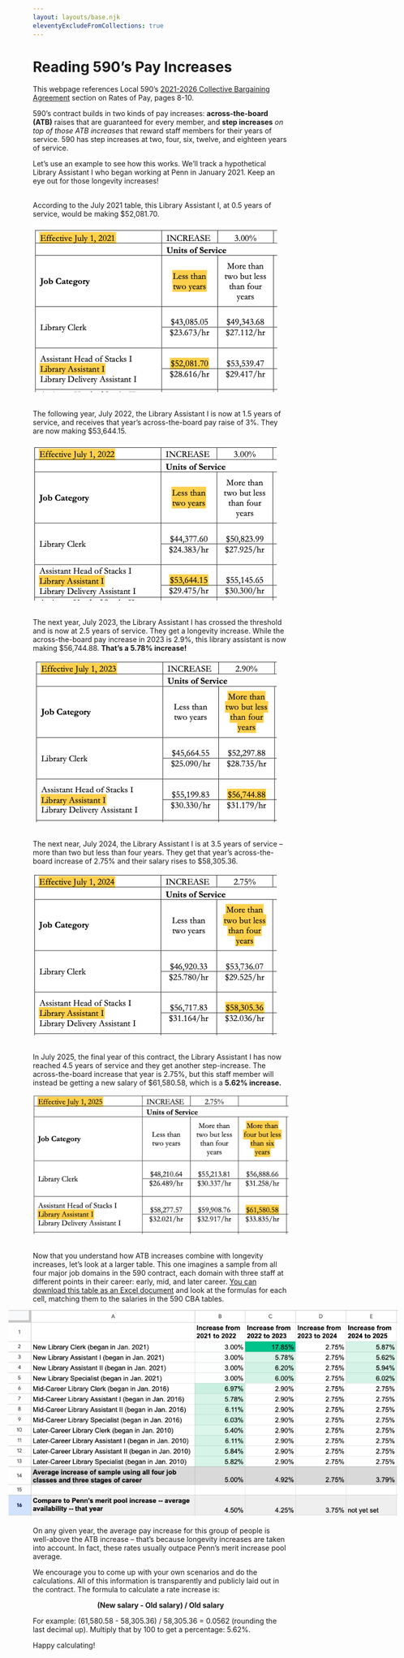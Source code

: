 ```yaml
---
layout: layouts/base.njk
eleventyExcludeFromCollections: true
---
```

# Reading 590’s Pay Increases

This webpage references Local 590’s [2021-2026 Collective Bargaining Agreement](https://dc47.org/wp-content/uploads/2022/05/AFSCME590-Contract-2021_2026.pdf) section on Rates of Pay, pages 8-10.

590’s contract builds in two kinds of pay increases: __across-the-board (ATB)__ raises that are guaranteed for every member, and __step increases__ _on top of those ATB increases_ that reward staff members for their years of service. 590 has step increases at two, four, six, twelve, and eighteen years of service.

Let’s use an example to see how this works. We’ll track a hypothetical Library Assistant I who began working at Penn in January 2021. Keep an eye out for those longevity increases!<br><br>

<p>According to the July 2021 table, this Library Assistant I, at 0.5 years of service, would be making $52,081.70.</p>

![image of library assistant I pay at 0.5 years of service](/img/590-LAI-img1.png)<br> <br> 
<p>The following year, July 2022, the Library Assistant I is now at 1.5 years of service, and receives that year’s across-the-board pay raise of 3%. They are now making $53,644.15.</p>

![image of library assistant I pay at 1.5 years of service](/img/590-LAI-img2.png)<br> <br> 
<p>The next year, July 2023, the Library Assistant I has crossed the threshold and is now at 2.5 years of service. They get a longevity increase. While the across-the-board pay increase in 2023 is 2.9%, this library assistant is now making $56,744.88. <b>That’s a 5.78% increase!</b></p>

![image of library assistant I pay at 2.5 years of service](/img/590-LAI-img3.png)<br>  <br> 
<p>The next near, July 2024, the Library Assistant I is at 3.5 years of service – more than two but less than four years. They get that year’s across-the-board increase of 2.75% and their salary rises to $58,305.36.</p>

![image of library assistant I pay at 3.5 years of service](/img/590-LAI-img4.png)<br>  <br> 
<p>In July 2025, the final year of this contract, the Library Assistant I has now reached 4.5 years of service and they get another step-increase. The across-the-board increase that year is 2.75%, but this staff member will instead be getting a new salary of $61,580.58, which is a <b>5.62% increase.</b></p>

![image of library assistant I pay at 4.5 years of service](/img/590-LAI-img5.png)<br>  <br> 
<p>Now that you understand how ATB increases combine with longevity increases, let’s look at a larger table. This one imagines a sample from all four major job domains in the 590 contract, each domain with three staff at different points in their career: early, mid, and later career. <a href="/misc/590-pay-increase-examples.xlsx">You can download this table as an Excel document</a> and look at the formulas for each cell, matching them to the salaries in the 590 CBA tables.</p>

<img style="margin-left:-5vw; max-width:80vw" src="/img/590-larger-examples.png" alt="larger table with examples from different job class examples in the 590 contract"> 
<br> <br> 
On any given year, the average pay increase for this group of people is well-above the ATB increase – that’s because longevity increases are taken into account. In fact, these rates usually outpace Penn’s merit increase pool average.

We encourage you to come up with your own scenarios and do the calculations. All of this information is transparently and publicly laid out in the contract. The formula to calculate a rate increase is:

__<p style="text-align:center">(New salary - Old salary) / Old salary</p>__

For example: (61,580.58 - 58,305.36) / 58,305.36 = 0.0562 (rounding the last decimal up). Multiply that by 100 to get a percentage: 5.62%.

Happy calculating!
